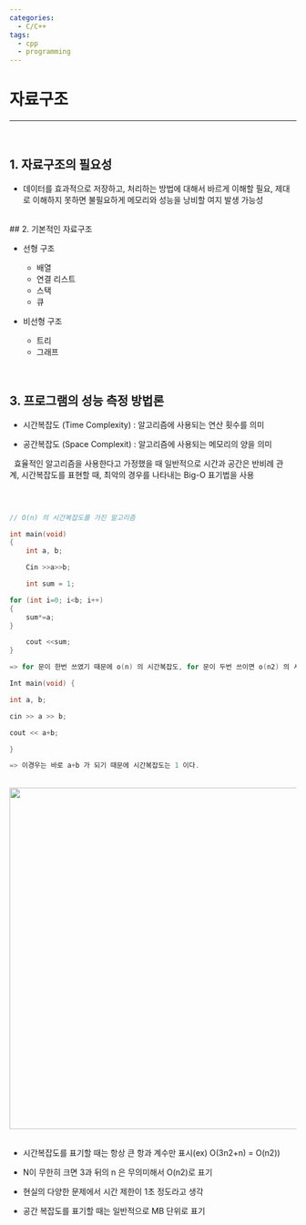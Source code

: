 ```yaml
---
categories:
  - C/C++
tags:
  - cpp
  - programming
---
```

# 자료구조
___
<br>

## 1. 자료구조의 필요성

- 데이터를 효과적으로 저장하고, 처리하는 방법에 대해서 바르게 이해할 필요, 제대로 이해하지 못하면 불필요하게 메모리와 성능을 낭비할 여지 발생 가능성

<br>
## 2. 기본적인 자료구조

- 선형 구조
	- 배열
	- 연결 리스트
	- 스택
	- 큐

- 비선형 구조
	- 트리
	- 그래프
	 

<br>

## 3. 프로그램의 성능 측정 방법론

- 시간복잡도 (Time Complexity) : 알고리즘에 사용되는 연산 횟수를 의미

- 공간복잡도 (Space Complexit) : 알고리즘에 사용되는 메모리의 양을 의미


  효율적인 알고리즘을 사용한다고 가정했을 때 일반적으로 시간과 공간은 반비례 관계, 시간복잡도를 표현할 때, 최악의 경우를 나타내는 Big-O 표기법을 사용

<br>


```c

// O(n) 의 시간복잡도를 가진 알고리즘

int main(void)
{
	int a, b;

	Cin >>a>>b;

	int sum = 1;

for (int i=0; i<b; i++)
{
	sum*=a;
}

	cout <<sum;
}

=> for 문이 한번 쓰였기 때문에 o(n) 의 시간복잡도, for 문이 두번 쓰이면 o(n2) 의 시간복잡도를 가진다.

Int main(void) {

int a, b;

cin >> a >> b;

cout << a+b;

}

=> 이경우는 바로 a+b 가 되기 때문에 시간복잡도는 1 이다.

```

<br>



<center><img src="https://github.com/limbsoo/limbsoo.github.io/assets/96706760/ea3086c5-8370-4f7f-8a28-bc91e6c10a27" alt width= 600>
<em></em>
</center>


<br>


- 시간복잡도를 표기할 때는 항상 큰 항과 계수만 표시(ex) O(3n2+n) = O(n2))

- N이 무한히 크면 3과 뒤의 n 은 무의미해서 O(n2)로 표기

- 현실의 다양한 문제에서 시간 제한이 1초 정도라고 생각

- 공간 복잡도를 표기할 때는 일반적으로 MB 단위로 표기























